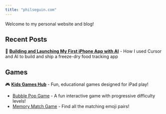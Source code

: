 ```yaml
---
title: "philseguin.com"
---
```


Welcome to my personal website and blog!

## Recent Posts

📱 **[Building and Launching My First iPhone App with AI](/posts/freeze-dry-tracker-app/)** - How I used Cursor and AI to build and ship a freeze-dry food tracking app

## Games

🎮 **[Kids Games Hub](/kidsgames/)** - Fun, educational games designed for iPad play!

- [Bubble Pop Game](/kidsgames/dotgame/bubble-game.html) - A fun interactive game with progressive difficulty levels!
- [Memory Match Game](/kidsgames/memorymatch/memory-game.html) - Find all the matching emoji pairs!